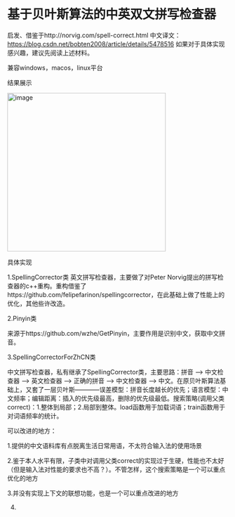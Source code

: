 # 基于贝叶斯算法的中英双文拼写检查器

启发、借鉴于http://norvig.com/spell-correct.html
中文译文：https://blog.csdn.net/bobten2008/article/details/5478516
如果对于具体实现感兴趣，建议先阅读上述材料。

兼容windows，macos，linux平台

结果展示

<img width="361" alt="image" src="https://github.com/user-attachments/assets/b7db3079-96dd-4746-a04d-d8a907ec7063">


具体实现

1.SpellingCorrector类
英文拼写检查器，主要做了对Peter Norvig提出的拼写检查器的c++重构。重构借鉴了https://github.com/felipefarinon/spellingcorrector，在此基础上做了性能上的优化，其他些许改造。

2.Pinyin类

来源于https://github.com/wzhe/GetPinyin，主要作用是识别中文，获取中文拼音。

3.SpellingCorrectorForZhCN类

中文拼写检查器，私有继承了SpellingCorrector类，主要思路：拼音 --> 中文检查器 --> 英文检查器 --> 正确的拼音 --> 中文检查器 --> 中文。在原贝叶斯算法基础上，又套了一层贝叶斯————误差模型：拼音长度越长的优先；语言模型：中文频率；编辑距离：插入的优先级最高，删除的优先级最低。搜索策略(调用父类correct)：1.整体到局部；2.局部到整体。load函数用于加载词语；train函数用于对词语频率的统计。

可以改进的地方：

1.提供的中文语料库有点脱离生活日常用语，不太符合输入法的使用场景

2.鉴于本人水平有限，子类中对调用父类correct的实现过于生硬，性能也不太好（但是输入法对性能的要求也不高？）。不管怎样，这个搜索策略是一个可以重点优化的地方

3.并没有实现上下文的联想功能，也是一个可以重点改进的地方

4.



